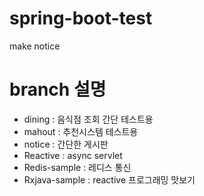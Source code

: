 # spring-boot-test
make notice

# branch 설명
- dining : 음식점 조회 간단 테스트용
- mahout : 추천시스템 테스트용
- notice : 간단한 게시판
- Reactive : async servlet
- Redis-sample : 레디스 통신
- Rxjava-sample : reactive 프로그래밍 맛보기
